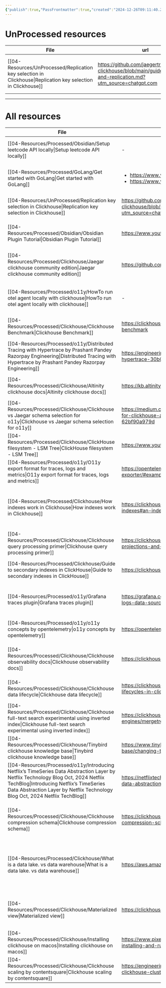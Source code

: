 ```yaml
---
{"publish":true,"PassFrontmatter":true,"created":"2024-12-26T09:11:40.203+05:30","updated":"2024-12-26T11:45:44.584+05:30"}
---
```



# UnProcessed resources
| File                                                                                                             | url                                                                                                                   | Description                                                   | type    | tags                                                                             | Date                        |
| ---------------------------------------------------------------------------------------------------------------- | --------------------------------------------------------------------------------------------------------------------- | ------------------------------------------------------------- | ------- | -------------------------------------------------------------------------------- | --------------------------- |
| [[04-Resources/UnProcessed/Replication key selection in Clickhouse\|Replication key selection in Clickhouse]] | https://github.com/jaegertracing/jaeger-clickhouse/blob/main/guide-sharding-and-replication.md?utm_source=chatgpt.com | Replication key chosen in Jaegar clickhouse community edition | Article | <ul><li>Database/Clickhouse</li><li>Database/Clickhouse/ReplicationKey</li></ul> | 1:05 PM - December 20, 2024 |




---
# All resources
| File                                                                                                                                                                                                                                                                  | url                                                                                                                     | Description                                                                                                                                             | type    | tags                                                                                                     | Date                         |
| --------------------------------------------------------------------------------------------------------------------------------------------------------------------------------------------------------------------------------------------------------------------- | ----------------------------------------------------------------------------------------------------------------------- | ------------------------------------------------------------------------------------------------------------------------------------------------------- | ------- | -------------------------------------------------------------------------------------------------------- | ---------------------------- |
| [[04-Resources/Processed/Obsidian/Setup leetcode API locally\|Setup leetcode API locally]]                                                                                                                                                                         | \-                                                                                                                      | How to setup leetcode API locally                                                                                                                       | Guide   | <ul><li>leetcode/setup</li></ul>                                                                         | 8:08 PM - December 29, 2024  |
| [[04-Resources/Processed/GoLang/Get started with GoLang\|Get started with GoLang]]                                                                                                                                                                                 | <ul><li>https://www.youtube.com/watch?v=yyUHQIec83I</li><li>https://www.youtube.com/watch?v=XCZWyN9ZbEQ</li></ul>       | A Crash course on how to start understanding GoLang                                                                                                     | Video   | <ul><li>go</li><li>ProgrammingLanguages/go</li><li>CrashCourse</li></ul>                                 | 1:20 PM - December 26, 2024  |
| [[04-Resources/UnProcessed/Replication key selection in Clickhouse\|Replication key selection in Clickhouse]]                                                                                                                                                      | https://github.com/jaegertracing/jaeger-clickhouse/blob/main/guide-sharding-and-replication.md?utm_source=chatgpt.com   | Replication key chosen in Jaegar clickhouse community edition                                                                                           | Article | <ul><li>Database/Clickhouse</li><li>Database/Clickhouse/ReplicationKey</li></ul>                         | 1:05 PM - December 20, 2024  |
| [[04-Resources/Processed/Obsidian/Obsidian Plugin Tutorial\|Obsidian Plugin Tutorial]]                                                                                                                                                                             | https://www.youtube.com/watch?v=AgXa03ZxJ88                                                                             | \-                                                                                                                                                      | Video   | <ul><li>Obsidian</li><li>Typescript</li></ul>                                                            | 11:00 AM - December 19, 2024 |
| [[04-Resources/Processed/Clickhouse/Jaegar clickhouse community edition\|Jaegar clickhouse community edition]]                                                                                                                                                     | https://github.com/jaegertracing/jaeger-clickhouse                                                                      | Jaegar community edition impl of clickhouse can be used as reference                                                                                    | Article | <ul><li>Database/Clickhouse</li><li>O11y/Jaegar</li><li>O11y/Jaegar/RemoteStorage</li><li>grpc</li></ul> | 3:49 PM - December 09, 2024  |
| [[04-Resources/Processed/o11y/HowTo run otel agent locally with clickhouse\|HowTo run otel agent locally with clickhouse]]                                                                                                                                         | \-                                                                                                                      | Otel agent with clickhouse                                                                                                                              | Guide   | <ul><li>Database/Clickhouse</li><li>otel</li><li>docker</li></ul>                                        | 4:48 PM - December 06, 2024  |
| [[04-Resources/Processed/Clickhouse/Clickhouse Benchmark\|Clickhouse Benchmark]]                                                                                                                                                                                   | https://clickhouse.com/docs/en/operations/utilities/clickhouse-benchmark                                                | clickhouse read path benchmarking tool                                                                                                                  | Article | <ul><li>Database/Clickhouse</li><li>Benchmark</li></ul>                                                  | 9:21 AM - December 04, 2024  |
| [[04-Resources/Processed/o11y/Distributed Tracing with Hypertrace  by Prashant Pandey  Razorpay Engineering\|Distributed Tracing with Hypertrace  by Prashant Pandey  Razorpay Engineering]]                                                                       | https://engineering.razorpay.com/distributed-tracing-with-hypertrace-30b0334d0c0b                                       | How Pinot and hypertrace is used in razorpay                                                                                                            | Article | \-                                                                                                       | 7:35 PM - December 02, 2024  |
| [[04-Resources/Processed/Clickhouse/Altinity clickhouse docs\|Altinity clickhouse docs]]                                                                                                                                                                           | https://kb.altinity.com/altinity-kb-schema-design/                                                                      | Master doc for how to run clickhouse at scale                                                                                                           | Article | \-                                                                                                       | 7:35 PM - December 02, 2024  |
| [[04-Resources/Processed/Clickhouse/Clickhouse vs Jaegar schema selection for o11y\|Clickhouse vs Jaegar schema selection for o11y]]                                                                                                                               | https://medium.com/jaegertracing/making-design-decisions-for-clickhouse-as-a-core-storage-backend-in-jaeger-62bf90a979d | Benchmaking default scehmas of clickhouse and jaegar                                                                                                    | Article | \-                                                                                                       | 7:35 PM - December 02, 2024  |
| [[04-Resources/Processed/Clickhouse/ClickHouse filesystem - LSM Tree\|ClickHouse filesystem - LSM Tree]]                                                                                                                                                           | https://www.youtube.com/watch?v=I6jB0nM9SKU                                                                             | \-                                                                                                                                                      | Video   | \-                                                                                                       | 7:35 PM - December 02, 2024  |
| [[04-Resources/Processed/o11y/O11y  export format for traces, logs and metrics\|O11y  export format for traces, logs and metrics]]                                                                                                                                 | https://opentelemetry.io/docs/specs/otel/protocol/file-exporter/#examples                                               | Json format                                                                                                                                             | Article | \-                                                                                                       | 7:35 PM - December 02, 2024  |
| [[04-Resources/Processed/Clickhouse/How indexes work in Clickhouse\|How indexes work in Clickhouse]]                                                                                                                                                               | https://clickhouse.com/docs/en/optimize/sparse-primary-indexes#an-index-design-for-massive-data-scales                  | Guide on how to create indexes in clickhouseExplains where to use indexes / materialized views/ projections and how they work                           | Article | \-                                                                                                       | 7:35 PM - December 02, 2024  |
| [[04-Resources/Processed/Clickhouse/Clickhouse query processing primer\|Clickhouse query processing primer]]                                                                                                                                                       | https://clickhouse.com/blog/clickhouse-faster-queries-with-projections-and-primary-indexes                              | How to write proper queries in ClickHouse                                                                                                               | Article | \-                                                                                                       | 7:35 PM - December 02, 2024  |
| [[04-Resources/Processed/Clickhouse/Guide to secondary indexes in ClickHouse\|Guide to secondary indexes in ClickHouse]]                                                                                                                                           | https://clickhouse.com/docs/en/optimize/skipping-indexes                                                                | \-                                                                                                                                                      | Article | \-                                                                                                       | 7:35 PM - December 02, 2024  |
| [[04-Resources/Processed/o11y/Grafana traces plugin\|Grafana traces plugin]]                                                                                                                                                                                       | https://grafana.com/developers/plugin-tools/tutorials/build-a-logs-data-source-plugin#logs-data-frame-format            | Grafana has an out of the box plugin to query traces, but it needs some specific columns to be present                                                  | Article | \-                                                                                                       | 7:35 PM - December 02, 2024  |
| [[04-Resources/Processed/o11y/o11y concepts by opentelemetry\|o11y concepts by opentelemetry]]                                                                                                                                                                     | https://opentelemetry.io/docs/concepts/                                                                                 | Basic concepts refresher                                                                                                                                | Article | \-                                                                                                       | 7:35 PM - December 02, 2024  |
| [[04-Resources/Processed/Clickhouse/Clickhouse observability docs\|Clickhouse observability docs]]                                                                                                                                                                 | https://clickhouse.com/docs/en/observability                                                                            | How o11y is done in clickhouse, Engineering blog on how o11y is done with Clickhouse                                                                    | Article | \-                                                                                                       | 7:35 PM - December 02, 2024  |
| [[04-Resources/Processed/Clickhouse/Clickhouse data lifecycle\|Clickhouse data lifecycle]]                                                                                                                                                                         | https://clickhouse.com/blog/using-ttl-to-manage-data-lifecycles-in-clickhouse                                           | You can auto move data from hot to cold store based on size                                                                                             | Article | \-                                                                                                       | 7:35 PM - December 02, 2024  |
| [[04-Resources/Processed/Clickhouse/Clickhouse full-text search experimental using inverted index\|Clickhouse full-text search experimental using inverted index]]                                                                                                 | https://clickhouse.com/docs/en/engines/table-engines/mergetree-family/invertedindexes                                   | Experimental feature that shouldn’t be used in prod                                                                                                     | Article | \-                                                                                                       | 7:35 PM - December 02, 2024  |
| [[04-Resources/Processed/Clickhouse/Tinybird clickhouse knowledge base\|Tinybird clickhouse knowledge base]]                                                                                                                                                       | https://www.tinybird.co/clickhouse/knowledge-base/changing-ttls                                                         | Clickhouse Performance related details                                                                                                                  | Article | \-                                                                                                       | 7:35 PM - December 02, 2024  |
| [[04-Resources/Processed/o11y/Introducing Netflix’s TimeSeries Data Abstraction Layer  by Netflix Technology Blog  Oct, 2024  Netflix TechBlog\|Introducing Netflix’s TimeSeries Data Abstraction Layer  by Netflix Technology Blog  Oct, 2024  Netflix TechBlog]] | https://netflixtechblog.com/introducing-netflix-timeseries-data-abstraction-layer-31552f6326f8                          | How Netflix handles eventstore data. They store it in cassandra                                                                                         | Article | \-                                                                                                       | 7:35 PM - December 02, 2024  |
| [[04-Resources/Processed/Clickhouse/Clickhouse compression schema\|Clickhouse compression schema]]                                                                                                                                                                 | https://clickhouse.com/blog/optimize-clickhouse-codecs-compression-schema                                               | Queries run a lot fasted when data is compressed. Higher CPU utilization is ok as disk reads are more expensive                                         | Article | \-                                                                                                       | 7:35 PM - December 02, 2024  |
| [[04-Resources/Processed/Clickhouse/What is a data lake. vs data warehouse\|What is a data lake. vs data warehouse]]                                                                                                                                               | https://aws.amazon.com/what-is/data-lake/                                                                               | data warehouse stores data in structured / semi structured format so that it can be queried easily. Data lake contains unstructured data and lots of it | Article | \-                                                                                                       | 7:35 PM - December 02, 2024  |
| [[04-Resources/Processed/Clickhouse/Materialized view\|Materialized view]]                                                                                                                                                                                         | https://clickhouse.com/docs/en/materialized-view                                                                        | Materialized views allow users to shift the cost of computation from query time to insert time, resulting in faster SELECT queries.                     | Article | \-                                                                                                       | 7:35 PM - December 02, 2024  |
| [[04-Resources/Processed/Clickhouse/Installing clickhouse on macos\|Installing clickhouse on macos]]                                                                                                                                                               | https://www.pixelstech.net/article/1676120999-A-guide-on-installing-and-running-Clickhouse-on-macOS                     | \-                                                                                                                                                      | Article | \-                                                                                                       | 7:35 PM - December 02, 2024  |
| [[04-Resources/Processed/Clickhouse/Clickhouse scaling by contentsquare\|Clickhouse scaling by contentsquare]]                                                                                                                                                     | https://engineering.contentsquare.com/2022/scaling-out-clickhouse-cluster/                                              | \-                                                                                                                                                      | Article | \-                                                                                                       | 7:35 PM - December 02, 2024  |

